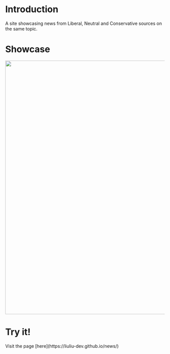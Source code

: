 <h1>Introduction</h1>
A site showcasing news from Liberal, Neutral and Conservative sources on the same topic.

<h1>Showcase</h1>
<img src="https://github.com/liuliu-dev/news/blob/master/News.gif" width="800">

<h1>Try it!</h1>
Visit the page [here](https://liuliu-dev.github.io/news/)
